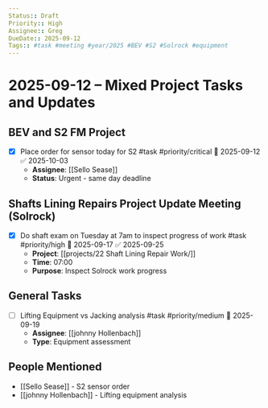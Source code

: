 ```yaml
---
Status:: Draft
Priority:: High
Assignee:: Greg
DueDate:: 2025-09-12
Tags:: #task #meeting #year/2025 #BEV #S2 #Solrock #equipment
---
```


# 2025-09-12 – Mixed Project Tasks and Updates

## BEV and S2 FM Project
- [x] Place order for sensor today for S2 #task #priority/critical 📅 2025-09-12 ✅ 2025-10-03
  - **Assignee**: [[Sello Sease]]
  - **Status**: Urgent - same day deadline

## Shafts Lining Repairs Project Update Meeting (Solrock)
- [x] Do shaft exam on Tuesday at 7am to inspect progress of work #task #priority/high 📅 2025-09-17 ✅ 2025-09-25
  - **Project**: [[projects/22 Shaft Lining Repair Work/]]
  - **Time**: 07:00
  - **Purpose**: Inspect Solrock work progress

## General Tasks
- [ ] Lifting Equipment vs Jacking analysis #task #priority/medium 📅 2025-09-19
  - **Assignee**: [[johnny Hollenbach]]
  - **Type**: Equipment assessment

## People Mentioned
- [[Sello Sease]] - S2 sensor order
- [[johnny Hollenbach]] - Lifting equipment analysis